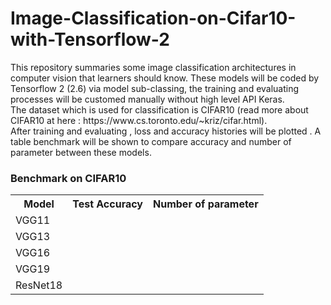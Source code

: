 # Image-Classification-on-Cifar10-with-Tensorflow-2
<p>This repository summaries some image classification architectures in computer vision that learners should know. These models will be coded by Tensorflow 2 (2.6) via model sub-classing, the training and evaluating processes will be customed manually without high level API Keras.<br>
The dataset which is used for classification is CIFAR10 (read more about CIFAR10 at here : https://www.cs.toronto.edu/~kriz/cifar.html).<br>
After training and evaluating , loss and accuracy histories will be plotted . A table benchmark will be shown to compare accuracy and number of parameter between these models.
</p>
<h3>Benchmark on CIFAR10</h3>
<table>
  <tr>
    <th>Model</th>
    <th>Test Accuracy</th>
    <th>Number of parameter</th>
  </tr>
  <tr>
    <td>VGG11</td>
    <td></td>
    <td></td>
  </tr>
  <tr>
    <td>VGG13</td>
    <td></td>
    <td></td>
  </tr>
  <tr>
    <td>VGG16</td>
    <td></td>
    <td></td>
  </tr>
  <tr>
    <td>VGG19</td>
    <td></td>
    <td></td>
  </tr>
  <tr>
    <td>ResNet18</td>
    <td></td>
    <td></td>
  </tr>
</table>
